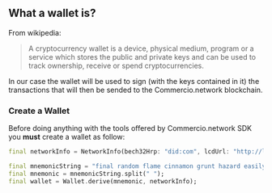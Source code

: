 ## What a wallet is?
From wikipedia:
> A cryptocurrency wallet is a device, physical medium, program or a service which
>stores the public and private keys and can be used to track ownership, receive or spend cryptocurrencies.

In our case the wallet will be used to sign 
(with the keys contained in it) the transactions that will 
then be sended to the Commercio.network blockchain.
  
### Create a Wallet
Before doing anything with the tools offered by Commercio.network SDK you **must** create a wallet as follow:
```dart
final networkInfo = NetworkInfo(bech32Hrp: "did:com", lcdUrl: "http://localhost:1317");

final mnemonicString = "final random flame cinnamon grunt hazard easily mutual resist pond solution define knife female tongue crime atom jaguar alert library best forum lesson rigid";
final mnemonic = mnemonicString.split(" ");
final wallet = Wallet.derive(mnemonic, networkInfo);
```
